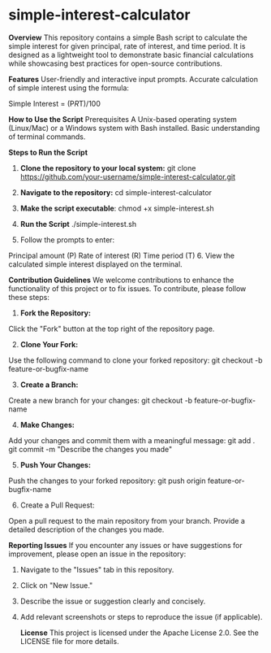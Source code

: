 # simple-interest-calculator

**Overview**
This repository contains a simple Bash script to calculate the simple interest for given principal, rate of interest, and time period. It is designed as a lightweight tool to demonstrate basic financial calculations while showcasing best practices for open-source contributions.

**Features**
User-friendly and interactive input prompts.
Accurate calculation of simple interest using the formula:

Simple Interest = (P*R*T)/100

**How to Use the Script**
Prerequisites
A Unix-based operating system (Linux/Mac) or a Windows system with Bash installed.
Basic understanding of terminal commands.

**Steps to Run the Script**

1. **Clone the repository to your local system:**
git clone https://github.com/your-username/simple-interest-calculator.git
2. **Navigate to the repository:**
cd simple-interest-calculator
3. **Make the script executable**:
chmod +x simple-interest.sh
4. **Run the Script**
./simple-interest.sh

5. Follow the prompts to enter:

Principal amount (P)
Rate of interest (R)
Time period (T)
6. View the calculated simple interest displayed on the terminal.


**Contribution Guidelines**
We welcome contributions to enhance the functionality of this project or to fix issues. To contribute, please follow these steps:

1. **Fork the Repository:**

Click the "Fork" button at the top right of the repository page.

2. **Clone Your Fork:**

 Use the following command to clone your forked repository:
     git checkout -b feature-or-bugfix-name

 3. **Create a Branch:**

  Create a new branch for your changes: 
      git checkout -b feature-or-bugfix-name

  4. **Make Changes:**

   Add your changes and commit them with a meaningful message:
       git add .
       git commit -m "Describe the changes you made"

  5. **Push Your Changes:**

   Push the changes to your forked repository:
       git push origin feature-or-bugfix-name

   6. Create a Pull Request:

   Open a pull request to the main repository from your branch.
   Provide a detailed description of the changes you made.


   **Reporting Issues**
If you encounter any issues or have suggestions for improvement, please open an issue in the repository:

1. Navigate to the "Issues" tab in this repository.
2. Click on "New Issue."
3. Describe the issue or suggestion clearly and concisely.
4. Add relevant screenshots or steps to reproduce the issue (if applicable).

   **License**
This project is licensed under the Apache License 2.0. See the LICENSE file for more details.






 
